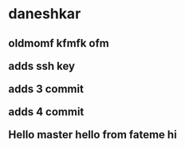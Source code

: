 # daneshkar

<h2>    oldmomf
kfmfk
ofm

adds ssh key

adds 3 commit


adds 4 commit

Hello master
hello from fateme
hi
